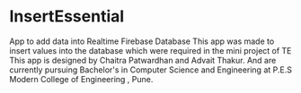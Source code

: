 # InsertEssential
App to add data into Realtime Firebase Database
This app was made to insert values into the database which were required in the mini project of TE
This app is designed by 
Chaitra Patwardhan and Advait Thakur.
And are currently pursuing Bachelor's in Computer Science and Engineering at P.E.S Modern College of Engineering , Pune.
